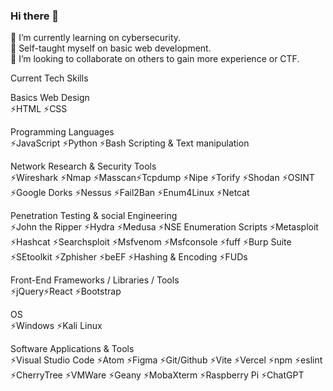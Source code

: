 ### Hi there 👋

👀 I’m currently learning on cybersecurity.<br/>
🌱 Self-taught myself on basic web development.<br/> 
💞️ I’m looking to collaborate on others to gain more experience or CTF. <br/>

Current Tech Skills

Basics Web Design <br/>
⚡HTML ⚡CSS <br/>

Programming Languages <br/>
⚡JavaScript ⚡Python ⚡Bash Scripting & Text manipulation <br/>

Network Research & Security Tools <br/>
⚡Wireshark ⚡Nmap ⚡Masscan⚡Tcpdump ⚡Nipe ⚡Torify ⚡Shodan ⚡OSINT ⚡Google Dorks ⚡Nessus ⚡Fail2Ban ⚡Enum4Linux ⚡Netcat <br/>

Penetration Testing & social Engineering <br/>
⚡John the Ripper ⚡Hydra ⚡Medusa ⚡NSE Enumeration Scripts ⚡Metasploit ⚡Hashcat ⚡Searchsploit ⚡Msfvenom ⚡Msfconsole ⚡fuff ⚡Burp Suite ⚡SEtoolkit ⚡Zphisher ⚡beEF ⚡Hashing & Encoding ⚡FUDs <br/>

Front-End Frameworks / Libraries / Tools <br/> 
⚡jQuery⚡React ⚡Bootstrap <br/>

OS <br/>
⚡Windows ⚡Kali Linux <br/>

Software Applications & Tools <br/>
⚡Visual Studio Code ⚡Atom ⚡Figma ⚡Git/Github ⚡Vite ⚡Vercel ⚡npm ⚡eslint ⚡CherryTree ⚡VMWare ⚡Geany ⚡MobaXterm ⚡Raspberry Pi ⚡ChatGPT <br/>


<!--
**AlexKongFY/AlexKongFY** is a ✨ _special_ ✨ repository because its `README.md` (this file) appears on your GitHub profile.

Here are some ideas to get you started:

- 🔭 I’m currently working on ...
- 🌱 I’m currently learning ...
- 👯 I’m looking to collaborate on ...
- 🤔 I’m looking for help with ...
- 💬 Ask me about ...
- 📫 How to reach me: ...
- 😄 Pronouns: ...
- ⚡ Fun fact: ...
-->
